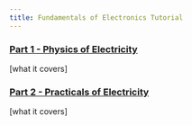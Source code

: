 ```yaml
---
title: Fundamentals of Electronics Tutorial
---
```


### [Part 1 - Physics of Electricity](Part1)

[what it covers]

### [Part 2 - Practicals of Electricity](Part2)

[what it covers]